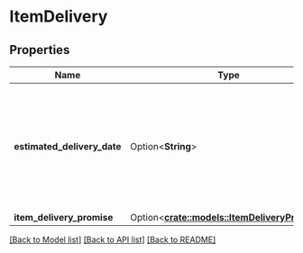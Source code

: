 # ItemDelivery

## Properties

Name | Type | Description | Notes
------------ | ------------- | ------------- | -------------
**estimated_delivery_date** | Option<**String**> | The date and time of the latest Estimated Delivery Date (EDD) of all the items with an EDD. In ISO 8601 format. | [optional]
**item_delivery_promise** | Option<[**crate::models::ItemDeliveryPromise**](ItemDeliveryPromise.md)> |  | [optional]

[[Back to Model list]](../README.md#documentation-for-models) [[Back to API list]](../README.md#documentation-for-api-endpoints) [[Back to README]](../README.md)


